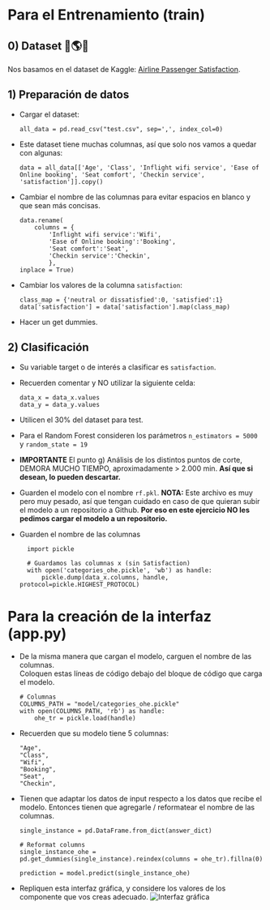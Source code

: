 # Para el Entrenamiento (train)

## 0) Dataset 🛫🌎🛬

Nos basamos en el dataset de Kaggle: [Airline Passenger Satisfaction](https://www.kaggle.com/datasets/teejmahal20/airline-passenger-satisfaction).

## 1) Preparación de datos

- Cargar el dataset:
    ```
    all_data = pd.read_csv("test.csv", sep=',', index_col=0)
    ```

- Este dataset tiene muchas columnas, así que solo nos vamos a quedar con algunas:
    ```
    data = all_data[['Age', 'Class', 'Inflight wifi service', 'Ease of Online booking', 'Seat comfort', 'Checkin service', 'satisfaction']].copy()
    ```

- Cambiar el nombre de las columnas para evitar espacios en blanco y que sean más concisas.
    ```
    data.rename(
        columns = {
            'Inflight wifi service':'Wifi',
            'Ease of Online booking':'Booking',
            'Seat comfort':'Seat',
            'Checkin service':'Checkin',
            }, 
    inplace = True)
    ```

- Cambiar los valores de la columna `satisfaction`:
    ```
    class_map = {'neutral or dissatisfied':0, 'satisfied':1}
    data['satisfaction'] = data['satisfaction'].map(class_map)
    ```

- Hacer un get dummies.

## 2) Clasificación
- Su variable target o de interés a clasificar es `satisfaction`.

- Recuerden comentar y NO utilizar la siguiente celda:
    ```
    data_x = data_x.values
    data_y = data_y.values
    ``` 

- Utilicen el 30% del dataset para test.

- Para el Random Forest consideren los parámetros `n_estimators = 5000` y `random_state = 19`

- **IMPORTANTE** El punto g) Análisis de los distintos puntos de corte, DEMORA MUCHO TIEMPO, aproximadamente > 2.000 min. **Así que si desean, lo pueden descartar.**

- Guarden el modelo con el nombre `rf.pkl`.
  **NOTA:** Este archivo es muy pero muy pesado, así que tengan cuidado en caso de que quieran subir el modelo a un repositorio a Github. **Por eso en este ejercicio NO les pedimos cargar el modelo a un repositorio.**

- Guarden el nombre de las columnas
  ```
    import pickle

    # Guardamos las columnas x (sin Satisfaction)
    with open('categories_ohe.pickle', 'wb') as handle:
        pickle.dump(data_x.columns, handle, protocol=pickle.HIGHEST_PROTOCOL)
  ```

# Para la creación de la interfaz (app.py)

- De la misma manera que cargan el modelo, carguen el nombre de las columnas.
<br>Coloquen estas líneas de código debajo del bloque de código que carga el modelo.
    ```
    # Columnas
    COLUMNS_PATH = "model/categories_ohe.pickle"
    with open(COLUMNS_PATH, 'rb') as handle:
        ohe_tr = pickle.load(handle)
    ```

- Recuerden que su modelo tiene 5 columnas:
    ```
    "Age",
    "Class",
    "Wifi",
    "Booking",
    "Seat",
    "Checkin",
    ```

- Tienen que adaptar los datos de input respecto a los datos que recibe el modelo. Entonces tienen que agregarle / reformatear el nombre de las columnas.
    ```
    single_instance = pd.DataFrame.from_dict(answer_dict)
    
    # Reformat columns
    single_instance_ohe = pd.get_dummies(single_instance).reindex(columns = ohe_tr).fillna(0)
    
    prediction = model.predict(single_instance_ohe)
    ```

- Repliquen esta interfaz gráfica, y considere los valores de los componente que vos creas adecuado.
  ![Interfaz gráfica](interfaz.png)